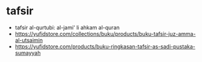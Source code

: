 # tafsir

* tafsir al-qurtubi: al-jami' li ahkam al-quran
* https://yufidstore.com/collections/buku/products/buku-tafsir-juz-amma-al-utsaimin
* https://yufidstore.com/products/buku-ringkasan-tafsir-as-sadi-pustaka-sumayyah
